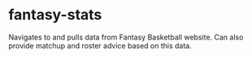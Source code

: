 # fantasy-stats
Navigates to and pulls data from Fantasy Basketball website. Can also provide matchup and roster advice based on this data.
